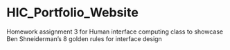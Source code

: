 # HIC_Portfolio_Website
Homework assignment 3 for Human interface computing class to showcase Ben Shneiderman’s 8 golden rules for interface design
